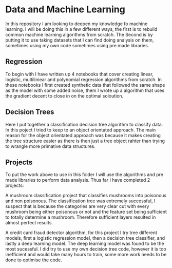 # Data and Machine Learning

In this repository I am looking to deepen my knowledge fo machine learning. I will be doing this in a few different ways, the first is to rebuild common machine learning algorithms from scratch. The Second is by putting it to use taking datasets that I can find doing analysis on them, sometimes using my own code sometimes using pre made libraries.

## Regression
To begin with I have written up 4 notebooks that cover creating linear, logistic, multiliniear and polynomial regression algorithms from scratch. In these notebooks I first created synthetic data that followed the same shape as the model with some added noise, them I wrote up a algorithm that uses the gradient decent to close in on the optimal soloution.

## Decision Trees 
Here I put together a classification decision tree algorithm to classify data. In this poject I tried to keep to an object orientated approach. The main reason for the object orientated approach was because it makes creating the tree structure easier as there is then just a tree object rahter than trying to wrangle more primative data structures. 

## Projects

To put the work above to use in this folder I will use the algorithms and pre made libraries to perform data analysis. Thus far I have completed 2 projects:

A mushroom classification project that classifies mushrooms into poisonous and non poisonous. The classification tree was extremely successful, I suspect that is because the categories are very clear cut with every mushroom being either poisonous or not and the feature set being sufficient to totally determine a mushroom. Therefore sufficient layers resulted in almost perfect results.

A credit card fraud detector algorithm, for this project I try tree different models, first a logistic regression model, then a decision tree classifier, and lastly a deep learning model. The deep learning model was found to be the most sucessful. I did try to use my own decision tree code, however it is too inefficient and would take many hours to train, some more work needs to be done to optimise the code. 
